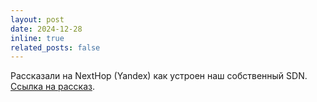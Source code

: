 ```yaml
---
layout: post
date: 2024-12-28
inline: true
related_posts: false
---
```


Рассказали на NextHop (Yandex) как устроен наш собственный SDN. <a href="https://youtu.be/njaWjV7y-qo?si=7Pk69Iw08KET6gqj">Ссылка на рассказ</a>.